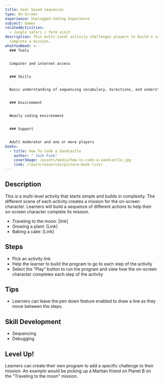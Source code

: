 ```yaml
---
title: Goal based sequences
type: On-Screen
experience: Unplugged Coding Experience
subject: Games
relatedActivities:
  - Jungle safari / farm visit
description: This multi-level activity challenges players to build a sequence to
  complete a mission.
whatYouNeed: >-
  ### Tools


  Computer and internet access


  ### Skills


  Basic understanding of sequencing vocabulary, directions, and understanding of the selected coding environment


  ### Environment


  Weavly coding environment


  ### Support


  Adult moderator and one or more players
books:
  - title: How To Code a Sandcastle
    author: " Josh Funk"
    coverImage: /assets/media/how-to-code-a-sandcastle.jpg
    link: /learn/resources/picture-book-list/
---
```

## Description

This is a multi-level activity that starts simple and builds in complexity. The different scene of each activity creates a mission for the on-screen character. Learners will build a sequence of different actions to help their on-screen character complete its mission.

* Traveling to the moon: \[link]
* Growing a plant: \[Link]
* Baking a cake: \[Link]

## Steps

* Pick an activity link
* Help the learner to build the program to go to each step of the activity
* Select the “Play” button to run the program and view how the on-screen character completes each step of the activity

## Tips

* Learners can leave the pen down feature enabled to draw a line as they move between the steps.

## Skill Development

* Sequencing
* Debugging

## Level Up!

Learners can create their own program to add a specific challenge to their mission. An example would be picking up a Martian friend on Planet B on the "Traveling to the moon" mission.